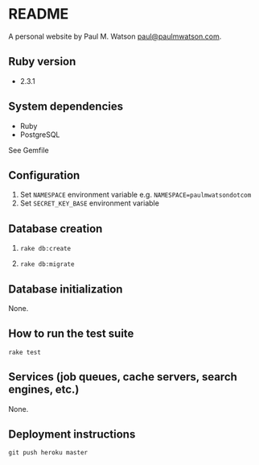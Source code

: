 # README

A personal website by Paul M. Watson <paul@paulmwatson.com>.

## Ruby version

*  2.3.1

## System dependencies

* Ruby
* PostgreSQL

See Gemfile

## Configuration

1. Set ```NAMESPACE``` environment variable e.g. ```NAMESPACE=paulmwatsondotcom```
2. Set ```SECRET_KEY_BASE``` environment variable

## Database creation

1. ```rake db:create```

2. ```rake db:migrate```

## Database initialization

None.

## How to run the test suite

```rake test```

## Services (job queues, cache servers, search engines, etc.)

None.

## Deployment instructions

```git push heroku master```
